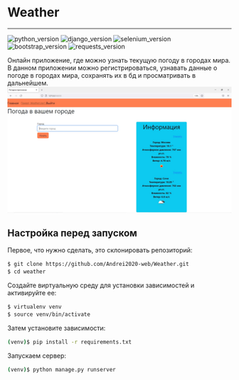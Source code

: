 # Weather
___
![python_version](https://img.shields.io/badge/python-3.10-orange)
![django_version](https://img.shields.io/badge/django-4.1-orange)
![selenium_version](https://img.shields.io/badge/selenium-4.4-orange)
![bootstrap_version](https://img.shields.io/badge/bootstrap-5-orange)
![requests_version](https://img.shields.io/badge/requests-2.28-orange)

Онлайн приложение, где можно узнать текущую погоду в городах мира.
В данном приложении можно регистрироваться,
узнавать данные о погоде в городах мира, сохранять их в бд и просматривать в дальнейшем.
![demo](demo.jpg)

## Настройка перед запуском

Первое, что нужно сделать, это cклонировать репозиторий:

```sh
$ git clone https://github.com/Andrei2020-web/Weather.git
$ cd weather
```

Создайте виртуальную среду для установки зависимостей и активируйте ее:

```sh
$ virtualenv venv
$ source venv/bin/activate
```

Затем установите зависимости:

```sh
(venv)$ pip install -r requirements.txt
```

Запускаем сервер:

```sh
(venv)$ python manage.py runserver
```
